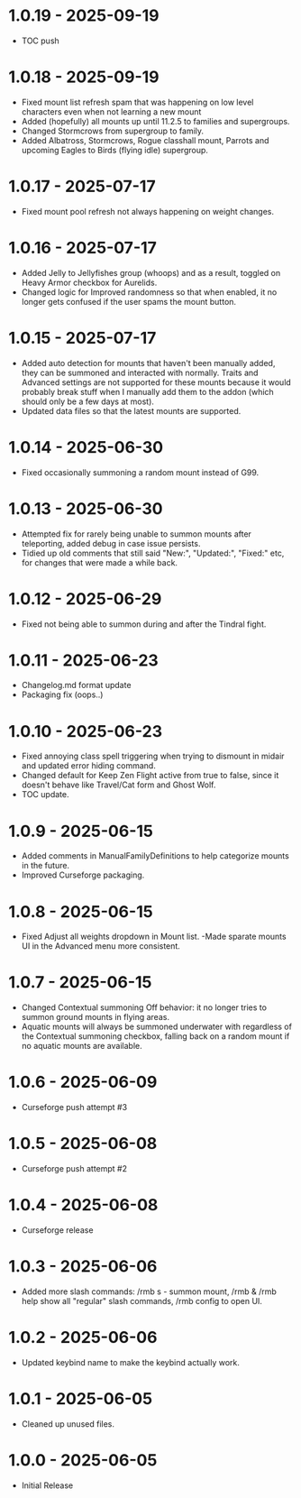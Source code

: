 # 1.0.19 - 2025-09-19
- TOC push

# 1.0.18 - 2025-09-19
- Fixed mount list refresh spam that was happening on low level characters even when not learning a new mount
- Added (hopefully) all mounts up until 11.2.5 to families and supergroups.
- Changed Stormcrows from supergroup to family.
- Added Albatross, Stormcrows, Rogue classhall mount, Parrots and upcoming Eagles to Birds (flying idle) supergroup.

# 1.0.17 - 2025-07-17
- Fixed mount pool refresh not always happening on weight changes.

# 1.0.16 - 2025-07-17
- Added Jelly to Jellyfishes group (whoops) and as a result, toggled on Heavy Armor checkbox for Aurelids.
- Changed logic for Improved randomness so that when enabled, it no longer gets confused if the user spams the mount button.

# 1.0.15 - 2025-07-17
- Added auto detection for mounts that haven't been manually added, they can be summoned and interacted with normally. Traits and Advanced settings are not supported for these mounts because it would probably break stuff when I manually add them to the addon (which should only be a few days at most).
- Updated data files so that the latest mounts are supported.

# 1.0.14 - 2025-06-30
- Fixed occasionally summoning a random mount instead of G99.

# 1.0.13 - 2025-06-30
- Attempted fix for rarely being unable to summon mounts after teleporting, added debug in case issue persists.
- Tidied up old comments that still said "New:", "Updated:", "Fixed:" etc, for changes that were made a while back.

# 1.0.12 - 2025-06-29
- Fixed not being able to summon during and after the Tindral fight.

# 1.0.11 - 2025-06-23
- Changelog.md format update
- Packaging fix (oops..)

# 1.0.10 - 2025-06-23
- Fixed annoying class spell triggering when trying to dismount in midair and updated error hiding command.
- Changed default for Keep Zen Flight active from true to false, since it doesn't behave like Travel/Cat form and Ghost Wolf.
- TOC update.

# 1.0.9 - 2025-06-15
- Added comments in ManualFamilyDefinitions to help categorize mounts in the future.
- Improved Curseforge packaging.

# 1.0.8 - 2025-06-15
- Fixed Adjust all weights dropdown in Mount list.
-Made sparate mounts UI in the Advanced menu more consistent.

# 1.0.7 - 2025-06-15
- Changed Contextual summoning Off behavior: it no longer tries to summon ground mounts in flying areas.
- Aquatic mounts will always be summoned underwater with regardless of the Contextual summoning checkbox, falling back on a random mount if no aquatic mounts are available.

# 1.0.6 - 2025-06-09
- Curseforge push attempt #3

# 1.0.5 - 2025-06-08
- Curseforge push attempt #2

# 1.0.4 - 2025-06-08
- Curseforge release

# 1.0.3 - 2025-06-06
- Added more slash commands: /rmb s - summon mount, /rmb & /rmb help show all "regular" slash commands, /rmb config to open UI.

# 1.0.2 - 2025-06-06
- Updated keybind name to make the keybind actually work.

# 1.0.1 - 2025-06-05
- Cleaned up unused files.

# 1.0.0 - 2025-06-05
- Initial Release